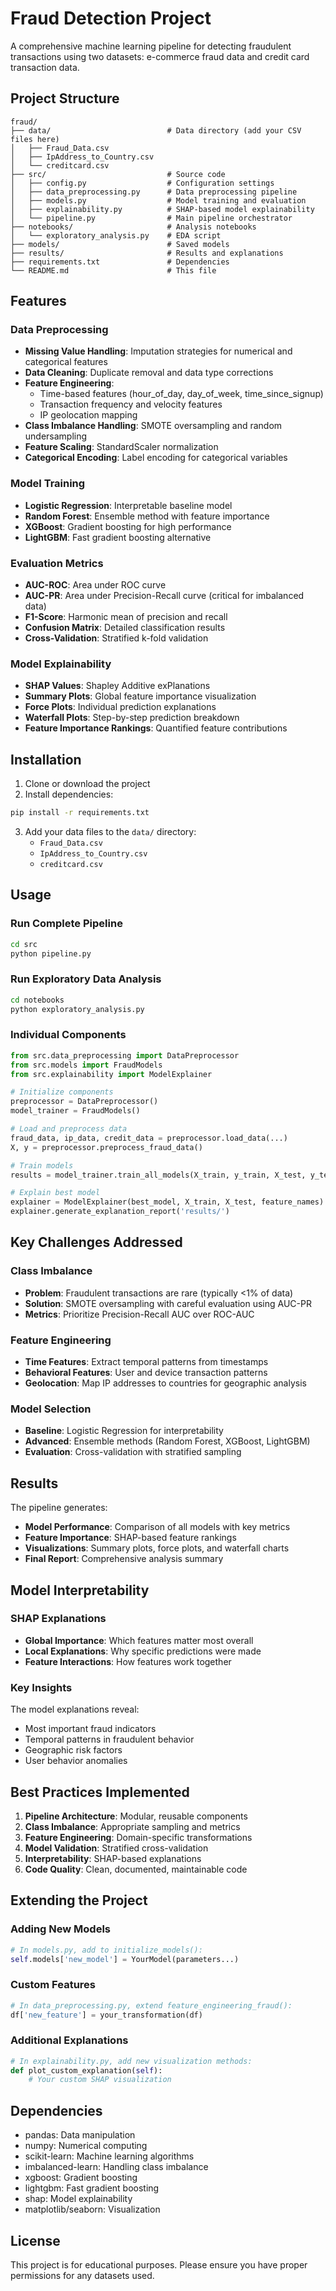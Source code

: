 # Fraud Detection Project

A comprehensive machine learning pipeline for detecting fraudulent transactions using two datasets: e-commerce fraud data and credit card transaction data.

## Project Structure

```
fraud/
├── data/                          # Data directory (add your CSV files here)
│   ├── Fraud_Data.csv
│   ├── IpAddress_to_Country.csv
│   └── creditcard.csv
├── src/                           # Source code
│   ├── config.py                  # Configuration settings
│   ├── data_preprocessing.py      # Data preprocessing pipeline
│   ├── models.py                  # Model training and evaluation
│   ├── explainability.py          # SHAP-based model explainability
│   └── pipeline.py                # Main pipeline orchestrator
├── notebooks/                     # Analysis notebooks
│   └── exploratory_analysis.py    # EDA script
├── models/                        # Saved models
├── results/                       # Results and explanations
├── requirements.txt               # Dependencies
└── README.md                      # This file
```

## Features

### Data Preprocessing
- **Missing Value Handling**: Imputation strategies for numerical and categorical features
- **Data Cleaning**: Duplicate removal and data type corrections
- **Feature Engineering**: 
  - Time-based features (hour_of_day, day_of_week, time_since_signup)
  - Transaction frequency and velocity features
  - IP geolocation mapping
- **Class Imbalance Handling**: SMOTE oversampling and random undersampling
- **Feature Scaling**: StandardScaler normalization
- **Categorical Encoding**: Label encoding for categorical variables

### Model Training
- **Logistic Regression**: Interpretable baseline model
- **Random Forest**: Ensemble method with feature importance
- **XGBoost**: Gradient boosting for high performance
- **LightGBM**: Fast gradient boosting alternative

### Evaluation Metrics
- **AUC-ROC**: Area under ROC curve
- **AUC-PR**: Area under Precision-Recall curve (critical for imbalanced data)
- **F1-Score**: Harmonic mean of precision and recall
- **Confusion Matrix**: Detailed classification results
- **Cross-Validation**: Stratified k-fold validation

### Model Explainability
- **SHAP Values**: Shapley Additive exPlanations
- **Summary Plots**: Global feature importance visualization
- **Force Plots**: Individual prediction explanations
- **Waterfall Plots**: Step-by-step prediction breakdown
- **Feature Importance Rankings**: Quantified feature contributions

## Installation

1. Clone or download the project
2. Install dependencies:
```bash
pip install -r requirements.txt
```

3. Add your data files to the `data/` directory:
   - `Fraud_Data.csv`
   - `IpAddress_to_Country.csv`
   - `creditcard.csv`

## Usage

### Run Complete Pipeline
```bash
cd src
python pipeline.py
```

### Run Exploratory Data Analysis
```bash
cd notebooks
python exploratory_analysis.py
```

### Individual Components
```python
from src.data_preprocessing import DataPreprocessor
from src.models import FraudModels
from src.explainability import ModelExplainer

# Initialize components
preprocessor = DataPreprocessor()
model_trainer = FraudModels()

# Load and preprocess data
fraud_data, ip_data, credit_data = preprocessor.load_data(...)
X, y = preprocessor.preprocess_fraud_data()

# Train models
results = model_trainer.train_all_models(X_train, y_train, X_test, y_test)

# Explain best model
explainer = ModelExplainer(best_model, X_train, X_test, feature_names)
explainer.generate_explanation_report('results/')
```

## Key Challenges Addressed

### Class Imbalance
- **Problem**: Fraudulent transactions are rare (typically <1% of data)
- **Solution**: SMOTE oversampling with careful evaluation using AUC-PR
- **Metrics**: Prioritize Precision-Recall AUC over ROC-AUC

### Feature Engineering
- **Time Features**: Extract temporal patterns from timestamps
- **Behavioral Features**: User and device transaction patterns
- **Geolocation**: Map IP addresses to countries for geographic analysis

### Model Selection
- **Baseline**: Logistic Regression for interpretability
- **Advanced**: Ensemble methods (Random Forest, XGBoost, LightGBM)
- **Evaluation**: Cross-validation with stratified sampling

## Results

The pipeline generates:
- **Model Performance**: Comparison of all models with key metrics
- **Feature Importance**: SHAP-based feature rankings
- **Visualizations**: Summary plots, force plots, and waterfall charts
- **Final Report**: Comprehensive analysis summary

## Model Interpretability

### SHAP Explanations
- **Global Importance**: Which features matter most overall
- **Local Explanations**: Why specific predictions were made
- **Feature Interactions**: How features work together

### Key Insights
The model explanations reveal:
- Most important fraud indicators
- Temporal patterns in fraudulent behavior
- Geographic risk factors
- User behavior anomalies

## Best Practices Implemented

1. **Pipeline Architecture**: Modular, reusable components
2. **Class Imbalance**: Appropriate sampling and metrics
3. **Feature Engineering**: Domain-specific transformations
4. **Model Validation**: Stratified cross-validation
5. **Interpretability**: SHAP-based explanations
6. **Code Quality**: Clean, documented, maintainable code

## Extending the Project

### Adding New Models
```python
# In models.py, add to initialize_models():
self.models['new_model'] = YourModel(parameters...)
```

### Custom Features
```python
# In data_preprocessing.py, extend feature_engineering_fraud():
df['new_feature'] = your_transformation(df)
```

### Additional Explanations
```python
# In explainability.py, add new visualization methods:
def plot_custom_explanation(self):
    # Your custom SHAP visualization
```

## Dependencies

- pandas: Data manipulation
- numpy: Numerical computing
- scikit-learn: Machine learning algorithms
- imbalanced-learn: Handling class imbalance
- xgboost: Gradient boosting
- lightgbm: Fast gradient boosting
- shap: Model explainability
- matplotlib/seaborn: Visualization

## License

This project is for educational purposes. Please ensure you have proper permissions for any datasets used.